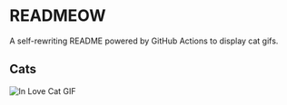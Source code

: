 # READMEOW

A self-rewriting README powered by GitHub Actions to display cat gifs.

## Cats

![In Love Cat GIF](https://media1.giphy.com/media/MDJ9IbxxvDUQM/200.gif?cid=9acd02dalf5e42lsbrog0ip4ip6h8oqas5lfg7hqmxnmw40p&ep=v1_gifs_search&rid=200.gif&ct=g)
